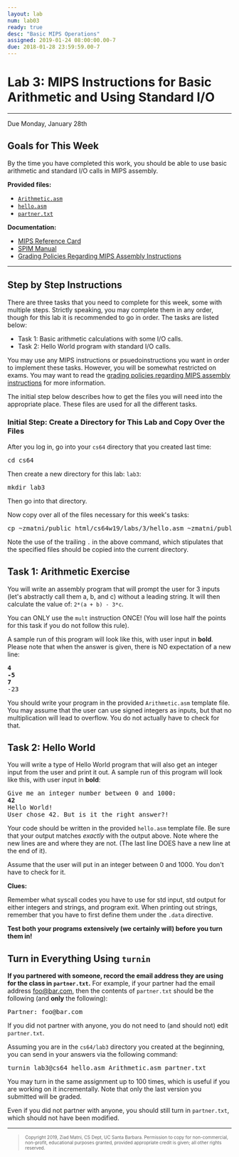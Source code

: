 ```yaml
---
layout: lab
num: lab03
ready: true
desc: "Basic MIPS Operations"
assigned: 2019-01-24 08:00:00.00-7
due: 2018-01-28 23:59:59.00-7
---
```

<h1>Lab 3: MIPS Instructions for Basic Arithmetic and Using Standard I/O</h1>
<hr>
<p>Due Monday, January 28th</p>

<h2>Goals for This Week</h2>
<p>By the time you have completed this work, you should be able to use basic arithmetic and standard I/O calls in MIPS assembly.</p>

<b>Provided files:</b>
<ul>
  <li><a href="{{'/lab/lab03/Arithmetic.asm' | relative_url }}"><code>Arithmetic.asm</code></a></li>
  <li><a href="{{'/lab/lab03/HelloWorld.asm' | relative_url }}"><code>hello.asm</code></a></li>
  <li><a href="{{'/lab/lab03/partner.txt' | relative_url }}"><code>partner.txt</code></a></li>
</ul>

<b>Documentation:</b>
<ul>
  <li><a href="{{'/lab/documentation/MIPS_reference_card.pdf' | relative_url }}">MIPS Reference Card</a></li>
  <li><a href="{{'/lab/documentation/spim.pdf' | relative_url }}">SPIM Manual</a></li>
  <li><a href="{{'/lab/documentation/mips_instruction_policy.html' | relative_url }}">Grading Policies Regarding MIPS Assembly Instructions</a></li>
</ul>

<hr>
<h2>Step by Step Instructions</h2>
<p>
  There are three tasks that you need to complete for this week, some with multiple steps.
  Strictly speaking, you may complete them in any order, though for this lab it is recommended to go in order.
  The tasks are listed below:
</p>

<ul>
  <li>Task 1: Basic arithmetic calculations with some I/O calls.</li>
  <li>Task 2: Hello World program with standard I/O calls.</li>
</ul>

<p>
  You may use any MIPS instructions or psuedoinstructions you want in order to implement these tasks.
  However, you will be somewhat restricted on exams.
  You may want to read the <a href="{{'/lab/documentation/mips_instruction_policy.html' | relative_url }}">grading policies regarding MIPS assembly instructions</a> for more information.
</p>

<p>
  The initial step below describes how to get the files you will need into the appropriate place.
  These files are used for all the different tasks.
</p>

<h3>Initial Step: Create a Directory for This Lab and Copy Over the Files</h3>
<p>After you log in, go into your <code>cs64</code> directory that you created last time:</p>
<pre>
cd cs64
</pre>
<p>Then create a new directory for this lab: <code>lab3</code>:</p>
<pre>
mkdir lab3
</pre>
<p>Then go into that directory.</p>
<p>Now copy over all of the files necessary for this week's tasks:</p>
<pre>
cp ~zmatni/public_html/cs64w19/labs/3/hello.asm ~zmatni/public_html/cs64w19/labs/3/Arithmetic.asm ~zmatni/public_html/cs64w19/labs/3/partner.txt .
</pre>
<p>
  Note the use of the trailing <code>.</code> in the above command, which stipulates that the specified files should be copied into the current directory.
</p>


<h2>Task 1: Arithmetic Exercise</h2>
<p>
  You will write an assembly program that will prompt the user for 3 inputs (let's abstractly call them
  a, b, and c) without a leading string. It will then calculate the value of:  <code>2*(a + b) - 3*c</code>.</p>
<p>
  You can ONLY use the <code>mult</code> instruction ONCE!
  (You will lose half the points for this task if you do not follow this rule).
</p>
<p>
  A sample run of this program will look like this, with user input in <b>bold</b>. Please note that when the answer is given, there is NO expectation of a new line:
</p>
<pre>
<b>4</b>
<b>-5</b>
<b>7</b>
-23
</pre>
<p>
  You should write your program in the provided <code>Arithmetic.asm</code> template file.
  You may assume that the user can use signed integers as inputs, but that no multiplication will lead to overflow.
  You do not actually have to check for that.
</p>

  
<h2>Task 2: Hello World</h2>
<p>
  You will write a type of Hello World program that will also get an integer input from the user and print it out.
  A sample run of this program will look like this, with user input in <b>bold</b>:
</p>
<pre>
Give me an integer number between 0 and 1000:
<b>42</b>
Hello World!
User chose 42. But is it the right answer?!
</pre>
<p>
  Your code should be written in the provided <code>hello.asm</code> template file.
  Be sure that your output matches <i>exactly</i> with the output above. Note where the new lines are and where they are not.
  (The last line DOES have a new line at the end of it).
</p>
<p>
  Assume that the user will put in an integer between 0 and 1000. You don't have to check for it.
</p>
<b>Clues:</b>
<p>
  Remember what syscall codes you have to use for std input, std output for either 
  integers and strings, and program exit. When printing out strings, remember that you have
  to first define them under the <code>.data</code> directive.
</p>

<p>
  <b>Test both your programs extensively (we certainly will) before you turn them in!</b>
</p>

<h2>Turn in Everything Using <code>turnin</code></h2>
<p>
  <b>If you partnered with someone, record the email address they are using for the class in <code>partner.txt</code>.</b>
  For example, if your partner had the email address <a href="foo@bar.com">foo@bar.com</a>, then the contents of <code>partner.txt</code> should be the following (and <b>only</b> the following):
</p>
<pre>
Partner: foo@bar.com
</pre>
<p>If you did not partner with anyone, you do not need to (and should not) edit <code>partner.txt</code>.</p>

<p>Assuming you are in the <code>cs64/lab3</code> directory you created at the beginning, you can send in your answers via the following command:</p>
<pre>
turnin lab3@cs64 hello.asm Arithmetic.asm partner.txt
</pre>
<p>
  You may turn in the same assignment up to 100 times, which is useful if you are working on it incrementally.
  Note that only the last version you submitted will be graded.
</p>

<p>Even if you did not partner with anyone, you should still turn in <code>partner.txt</code>, which should not have been modified.</p>

<hr>
<blockquote>
  <p><font size="1">
  Copyright 2019, Ziad Matni, CS Dept, UC Santa Barbara. Permission to copy for non-commercial, non-profit, educational purposes granted, provided appropriate credit is given;  all other rights reserved.
  </font></p>
</blockquote>
